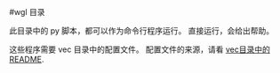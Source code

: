 #wgl 目录

此目录中的 py 脚本，都可以作为命令行程序运行。
直接运行，会给出帮助。

这些程序需要 vec 目录中的配置文件。
配置文件的来源，请看 [vec目录中的README](https://github.com/osnosn/FlightDataDecode/tree/main/wgl/vec).
